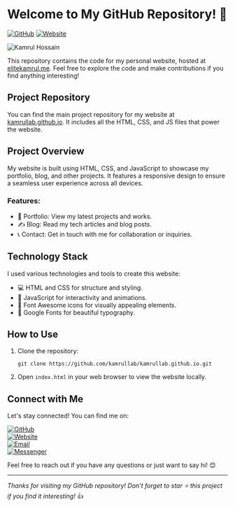 # Welcome to My GitHub Repository! 👋

[![GitHub](https://img.shields.io/badge/GitHub-kamrullab-blue?style=for-the-badge&logo=github)](https://github.com/kamrullab)
[![Website](https://img.shields.io/badge/Website-elitekamrul.me-green?style=for-the-badge&logo=google-chrome)](https://elitekamrul.me) <br>

![Kamrul Hossain](https://avatars.githubusercontent.com/u/128359757)

This repository contains the code for my personal website, hosted at [elitekamrul.me](https://elitekamrul.me). Feel free to explore the code and make contributions if you find anything interesting!

## Project Repository

You can find the main project repository for my website at [kamrullab.github.io](https://github.com/kamrullab/kamrullab.github.io). It includes all the HTML, CSS, and JS files that power the website.

## Project Overview

My website is built using HTML, CSS, and JavaScript to showcase my portfolio, blog, and other projects. It features a responsive design to ensure a seamless user experience across all devices.

### Features:

- 🎨 Portfolio: View my latest projects and works.
- ✍️ Blog: Read my tech articles and blog posts.
- 📞 Contact: Get in touch with me for collaboration or inquiries.

## Technology Stack

I used various technologies and tools to create this website:

- 💻 HTML and CSS for structure and styling.
- 🚀 JavaScript for interactivity and animations.
- 🔮 Font Awesome icons for visually appealing elements.
- 🎨 Google Fonts for beautiful typography.

## How to Use

1. Clone the repository:
   ```
   git clone https://github.com/kamrullab/kamrullab.github.io.git
   ```

2. Open `index.html` in your web browser to view the website locally.

## Connect with Me

Let's stay connected! You can find me on:

[![GitHub](https://img.shields.io/badge/GitHub-kamrullab-blue?style=for-the-badge&logo=github)](https://github.com/kamrullab) <br>
[![Website](https://img.shields.io/badge/Website-elitekamrul.me-green?style=for-the-badge&logo=google-chrome)](https://elitekamrul.me) <br>
[![Email](https://img.shields.io/badge/Email-mr.kamrul61%40gmail.com-red?style=for-the-badge&logo=gmail)](mailto:mr.kamrul61@gmail.com) <br>
[![Messenger](https://img.shields.io/badge/Messenger-m.me%2Felitekamrul-blue?style=for-the-badge&logo=messenger)](https://m.me/elitekamrul) <br>

Feel free to reach out if you have any questions or just want to say hi! 😊

---
_Thanks for visiting my GitHub repository! Don't forget to star ⭐ this project if you find it interesting!_ 👍
